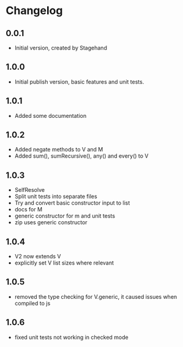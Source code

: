 # Changelog

## 0.0.1

- Initial version, created by Stagehand

## 1.0.0

- Initial publish version, basic features and unit tests.

## 1.0.1

- Added some documentation

## 1.0.2

- Added negate methods to V and M
- Added sum(), sumRecursive(), any() and every() to V

## 1.0.3

- SelfResolve
- Split unit tests into separate files
- Try and convert basic constructor input to list
- docs for M
- generic constructor for m and unit tests
- zip uses generic constructor

## 1.0.4

- V2 now extends V
- explicitly set V list sizes where relevant

## 1.0.5

- removed the type checking for V.generic, it caused issues when compiled to js

## 1.0.6

- fixed unit tests not working in checked mode
